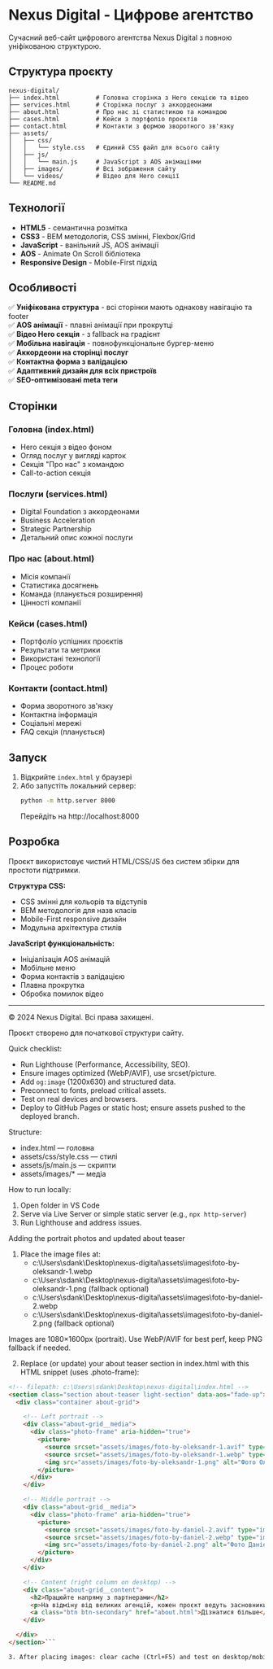 # Nexus Digital - Цифрове агентство

Сучасний веб-сайт цифрового агентства Nexus Digital з повною уніфікованою структурою.

## Структура проєкту

```
nexus-digital/
├── index.html          # Головна сторінка з Hero секцією та відео
├── services.html       # Сторінка послуг з аккордеонами
├── about.html          # Про нас зі статистикою та командою
├── cases.html          # Кейси з портфоліо проєктів
├── contact.html        # Контакти з формою зворотного зв'язку
├── assets/
│   ├── css/
│   │   └── style.css   # Єдиний CSS файл для всього сайту
│   ├── js/
│   │   └── main.js     # JavaScript з AOS анімаціями
│   ├── images/         # Всі зображення сайту
│   └── videos/         # Відео для Hero секції
└── README.md
```

## Технології

- **HTML5** - семантична розмітка
- **CSS3** - BEM методологія, CSS змінні, Flexbox/Grid
- **JavaScript** - ванільний JS, AOS анімації
- **AOS** - Animate On Scroll бібліотека
- **Responsive Design** - Mobile-First підхід

## Особливості

✅ **Уніфікована структура** - всі сторінки мають однакову навігацію та footer  
✅ **AOS анімації** - плавні анімації при прокрутці  
✅ **Відео Hero секція** - з fallback на градієнт  
✅ **Мобільна навігація** - повнофункціональне бургер-меню  
✅ **Аккордеони на сторінці послуг**  
✅ **Контактна форма з валідацією**  
✅ **Адаптивний дизайн для всіх пристроїв**  
✅ **SEO-оптимізовані meta теги**  

## Сторінки

### Головна (index.html)
- Hero секція з відео фоном
- Огляд послуг у вигляді карток
- Секція "Про нас" з командою
- Call-to-action секція

### Послуги (services.html)
- Digital Foundation з аккордеонами
- Business Acceleration
- Strategic Partnership
- Детальний опис кожної послуги

### Про нас (about.html)
- Місія компанії
- Статистика досягнень
- Команда (планується розширення)
- Цінності компанії

### Кейси (cases.html)
- Портфоліо успішних проєктів
- Результати та метрики
- Використані технології
- Процес роботи

### Контакти (contact.html)
- Форма зворотного зв'язку
- Контактна інформація
- Соціальні мережі
- FAQ секція (планується)

## Запуск

1. Відкрийте `index.html` у браузері
2. Або запустіть локальний сервер:
   ```bash
   python -m http.server 8000
   ```
   Перейдіть на http://localhost:8000

## Розробка

Проєкт використовує чистий HTML/CSS/JS без систем збірки для простоти підтримки.

**Структура CSS:**
- CSS змінні для кольорів та відступів
- BEM методологія для назв класів
- Mobile-First responsive дизайн
- Модульна архітектура стилів

**JavaScript функціональність:**
- Ініціалізація AOS анімацій
- Мобільне меню
- Форма контактів з валідацією
- Плавна прокрутка
- Обробка помилок відео

---

© 2024 Nexus Digital. Всі права захищені.

Проєкт створено для початкової структури сайту.

Quick checklist:
- Run Lighthouse (Performance, Accessibility, SEO).
- Ensure images optimized (WebP/AVIF), use srcset/picture.
- Add `og:image` (1200x630) and structured data.
- Preconnect to fonts, preload critical assets.
- Test on real devices and browsers.
- Deploy to GitHub Pages or static host; ensure assets pushed to the deployed branch.

Structure:
- index.html — головна
- assets/css/style.css — стилі
- assets/js/main.js — скрипти
- assets/images/* — медіа

How to run locally:
1. Open folder in VS Code
2. Serve via Live Server or simple static server (e.g., `npx http-server`)
3. Run Lighthouse and address issues.

Adding the portrait photos and updated about teaser
1. Place the image files at:
   - c:\Users\sdank\Desktop\nexus-digital\assets\images\foto-by-oleksandr-1.webp
   - c:\Users\sdank\Desktop\nexus-digital\assets\images\foto-by-oleksandr-1.png (fallback optional)
   - c:\Users\sdank\Desktop\nexus-digital\assets\images\foto-by-daniel-2.webp
   - c:\Users\sdank\Desktop\nexus-digital\assets\images\foto-by-daniel-2.png (fallback optional)

Images are 1080×1600px (portrait). Use WebP/AVIF for best perf, keep PNG fallback if needed.

2. Replace (or update) your about teaser section in index.html with this HTML snippet (uses .photo-frame):

```html
<!-- filepath: c:\Users\sdank\Desktop\nexus-digital\index.html -->
<section class="section about-teaser light-section" data-aos="fade-up">
  <div class="container about-grid">

    <!-- Left portrait -->
    <div class="about-grid__media">
      <div class="photo-frame" aria-hidden="true">
        <picture>
          <source srcset="assets/images/foto-by-oleksandr-1.avif" type="image/avif">
          <source srcset="assets/images/foto-by-oleksandr-1.webp" type="image/webp">
          <img src="assets/images/foto-by-oleksandr-1.png" alt="Фото Олександра — команда Nexus Studio" loading="lazy">
        </picture>
      </div>
    </div>

    <!-- Middle portrait -->
    <div class="about-grid__media">
      <div class="photo-frame" aria-hidden="true">
        <picture>
          <source srcset="assets/images/foto-by-daniel-2.avif" type="image/avif">
          <source srcset="assets/images/foto-by-daniel-2.webp" type="image/webp">
          <img src="assets/images/foto-by-daniel-2.png" alt="Фото Даніеля — команда Nexus Studio" loading="lazy">
        </picture>
      </div>
    </div>

    <!-- Content (right column on desktop) -->
    <div class="about-grid__content">
      <h2>Працюйте напряму з партнерами</h2>
      <p>На відміну від великих агенцій, кожен проєкт ведуть засновники. Данило відповідає за бізнес-стратегію, а Олександр — за технології та інновації.</p>
      <a class="btn btn-secondary" href="about.html">Дізнатися більше</a>
    </div>

  </div>
</section>```

3. After placing images: clear cache (Ctrl+F5) and test on desktop/mobile. If you prefer different ordering (e.g., image + content + image) adjust order in markup or use CSS order.